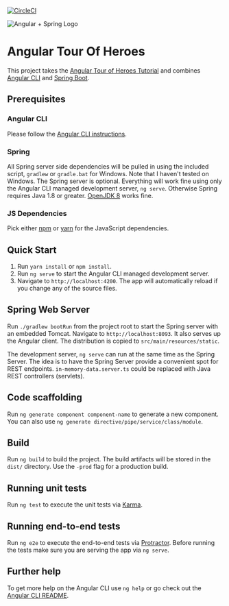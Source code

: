 [![CircleCI](https://circleci.com/gh/vsethum/heroes-unit-testing.svg?style=svg)](https://circleci.com/gh/vsethum/heroes-unit-testing)

![Angular + Spring Logo](src/assets/angular-plus-spring.png)

# Angular Tour Of Heroes

This project takes the [Angular Tour of Heroes Tutorial](https://angular.io/docs/ts/latest/tutorial/) and combines 
[Angular CLI](https://github.com/angular/angular-cli) and [Spring Boot](http://projects.spring.io/spring-boot/).

## Prerequisites

### Angular CLI

Please follow the [Angular CLI instructions](https://github.com/angular/angular-cli#installation).

### Spring

All Spring server side dependencies will be pulled in using the included script, `gradlew` or `gradle.bat` for Windows. 
Note that I haven't tested on Windows. The Spring server is optional. Everything will work fine using only the Angular
CLI managed development server, `ng serve`. Otherwise Spring requires Java 1.8 or greater. [OpenJDK 8](http://openjdk.java.net/projects/jdk8/) 
works fine.

### JS Dependencies

Pick either [npm](https://docs.npmjs.com/cli/install) or [yarn](https://yarnpkg.com/lang/en/docs/install/) for the 
JavaScript dependencies.

## Quick Start

1. Run `yarn install` or `npm install`.
1. Run `ng serve` to start the Angular CLI managed development server.
1. Navigate to `http://localhost:4200`. The app will automatically reload if you change any of the source files.

## Spring Web Server

Run `./gradlew bootRun` from the project root to start the Spring server with an embedded Tomcat. Navigate to 
`http://localhost:8093`. It also serves up the Angular client. The distribution is copied to 
`src/main/resources/static`.

The development server, `ng serve` can run at the same time as the Spring Server. The idea is to have the Spring Server 
provide a convenient spot for REST endpoints. `in-memory-data.server.ts` could be replaced with Java REST controllers 
(servlets).

## Code scaffolding

Run `ng generate component component-name` to generate a new component. You can also use 
`ng generate directive/pipe/service/class/module`.

## Build

Run `ng build` to build the project. The build artifacts will be stored in the `dist/` directory. Use the `-prod` flag 
for a production build.

## Running unit tests

Run `ng test` to execute the unit tests via [Karma](https://karma-runner.github.io).

## Running end-to-end tests

Run `ng e2e` to execute the end-to-end tests via [Protractor](http://www.protractortest.org/).
Before running the tests make sure you are serving the app via `ng serve`.

## Further help

To get more help on the Angular CLI use `ng help` or go check out the 
[Angular CLI README](https://github.com/angular/angular-cli/blob/master/README.md).
